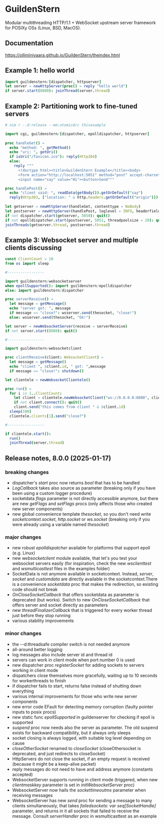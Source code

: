 # GuildenStern

Modular multithreading HTTP/1.1 + WebSocket upstream server framework for POSIXy OSs (Linux, BSD, MacOS).

## Documentation

https://olliniinivaara.github.io/GuildenStern/theindex.html

## Example 1: hello world

```nim
import guildenstern/[dispatcher, httpserver]
let server = newHttpServer(proc() = reply "hello world")
if server.start(8080): joinThread(server.thread)
```

## Example 2: Partitioning work to fine-tuned servers

```nim
# nim r --d:release --mm:atomicArc thisexample

import cgi, guildenstern/[dispatcher, epolldispatcher, httpserver]
     
proc handleGet() =
  echo "method: ", getMethod()
  echo "uri: ", getUri()
  if isUri("/favicon.ico"): reply(Http204)
  else:
    reply """
      <!doctype html><title>GuildenStern Example</title><body>
      <form action="http://localhost:5051" method="post" accept-charset="utf-8">
      <input name="say" value="Hi"><button>Send"""

proc handlePost() =
  echo "client said: ", readData(getBody()).getOrDefault("say")
  reply(Http303, ["location: " & http.headers.getOrDefault("origin")])
  
let getserver = newHttpServer(handleGet, contenttype = NoBody)
let postserver = newHttpServer(handlePost, loglevel = INFO, headerfields = ["origin"])
if not dispatcher.start(getserver, 5050): quit()
if not epolldispatcher.start(postserver, 5051, threadpoolsize = 20): quit()
joinThreads(getserver.thread, postserver.thread)
```

## Example 3: Websocket server and multiple clients discussing

```nim
const ClientCount = 10
from os import sleep

#-----------------

import guildenstern/websocketserver
when epollSupported(): import guildenstern/epolldispatcher
else: import guildenstern/dispatcher

proc serverReceive() =
  let message = getMessage()
  echo "server got: ", message
  if message == "close?": wsserver.send(thesocket, "close!")
  else: wsserver.send(thesocket, "Ok!")

let server = newWebsocketServer(receive = serverReceive)
if not server.start(8080): quit()

#-----------------

import guildenstern/websocketclient

proc clientReceive(client: WebsocketClient) =
  let message = getMessage()
  echo "client ", $client.id, " got: ",message
  if message == "close!": shutdown()

let clientele = newWebsocketClientele()

proc run() =
  for i in 1..ClientCount:
    let client = clientele.newWebsocketClient("ws://0.0.0.0:8080", clientReceive)
    if not client.connect(): quit()
    client.send("this comes from client " & $client.id)
  sleep(100)
  clientele.clients[1].send("close?")

#-----------------

if clientele.start():
  run()
  joinThread(server.thread)
```

## Release notes, 8.0.0 (2025-01-17)

### breaking changes
- dispatcher's *start* proc now returns *bool* that has to be handled
- *LogCallback* takes also source as parameter (breaking only if you have been using a custom logger procedure)
- socketdata *flags* parameter is not directly accessible anymore, but there are new *getFlags* and *setFlags* procs (only affects those who created new server components)
- new global convenience template *thesocket*, so you don't need write *socketcontext.socket*, *http.socket* or *ws.socket* (breaking only if you were already using a variable named *thesocket*)

### major changes
- new robust *epolldispatcher* available for platforms that support epoll (e.g. Linux)
- new *websocketclient* module available, that let's you test your websocket servers easily (for inspiration, check the new *wsclienttest* and *wsmulticasttest* files in the examples folder)
- SocketData is not anymore available in socketcontext. Instead, *server*, *socket* and *customdata* are directly available in the socketcontext.There is a convenience *socketdata* proc that makes the redirection, so existing code should not break
- *OnCloseSocketCallback* that offers socketdata as parameter is deprecated (but works). Switch to new *OnCloseSocketCallback* that offers server and socket directly as parameters
- new *threadFinalizerCallback* that is triggered for every worker thread just before they stop running
- various stability improvements

### minor changes
- the --d:threadsafe compiler switch is not needed anymore
- all-around better logging
- log messages also include server id and thread id
- servers can work in client mode when port number 0 is used
- new dispatcher proc *registerSocket* for adding sockets to servers working in client mode
- dispatchers close themselves more gracefully, waiting up to 10 seconds for workerthreads to finish
- if dispatcher fails to start, returns false instead of shutting down everything
- various internal improvements for those who write new server components
- new error code EFault for detecting memory corruption (faulty pointer inputs to posix procs)
- new static func *epollSupported* in guildenserver for checking if epoll is supported
- *suspend* proc now needs also the server as parameter. The old suspend exists for backward compatibility, but it always only sleeps
- socket closing is always logged, with suitable log level depending on cause
- *closeOtherSocket* renamed to *closeSocket* (closeOthersocket is deprecated, and just redirects to closeSocket)
- HttpServers do not close the socket, if an empty request is received (because it might be a keep-alive packet)
- reply messages do not need to have and address anymore (constants accepted)
- WebsocketServer supports running in client mode (triggered, when new *clientmaskkey* parameter is set in *initWebsocketServer* proc)
- WebsocketServer now hails the *sockettimeoutms* parameter when receiving messages
- WebsocketServer has new *send* proc for sending a message to many clients simultaneously, that takes *failedsockets: var seq[SocketHandle]* parameter, and returns in it all sockets that failed to receive the message. Consult *serverHandler* proc in wsmulticasttest as an example
